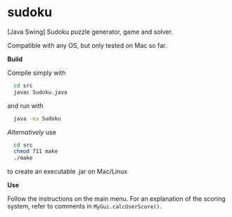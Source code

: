 # sudoku
[Java Swing] 
Sudoku puzzle generator, game and solver.

Compatible with any OS, but only tested on Mac so far.

**Build**

Compile simply with
```bash
  cd src
  javac Sudoku.java
```
and run with
```bash
  java -ea Sudoku
 ```

*Alternatively* use
```bash
  cd src
  chmod 711 make
  ./make
```
to create an executable .jar on Mac/Linux

**Use**

Follow the instructions on the main menu. For an explanation of the scoring system, refer to comments in ```MyGui.calcUserScore()```.
